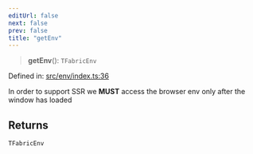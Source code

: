 ```yaml
---
editUrl: false
next: false
prev: false
title: "getEnv"
---
```


> **getEnv**(): `TFabricEnv`

Defined in: [src/env/index.ts:36](https://github.com/fabricjs/fabric.js/blob/fea1b29b7495d9634e300bd4bfa43de097745805/src/env/index.ts#L36)

In order to support SSR we **MUST** access the browser env only after the window has loaded

## Returns

`TFabricEnv`
